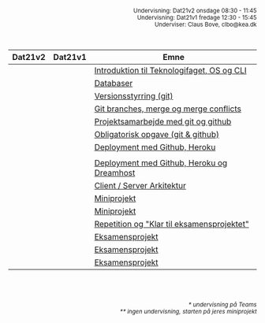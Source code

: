 <script src="https://code.jquery.com/jquery-3.2.1.min.js"></script>
<script src="script.js"></script>

<div style="text-align:right"><small>
Undervisning: Dat21v2 onsdage 08:30 - 11:45 <br>    
Undervisning: Dat21v1 fredage 12:30 - 15:45 <br>    
Underviser: Claus Bove, clbo@kea.dk <br>
<br><br>
</small>  
</div>

| Dat21v2 | Dat21v1 | Emne | 
|:---|:---| --- |
||| [Introduktion til Teknologifaget, OS og CLI ](1.md)|
||| [Databaser](2.md)|
||| [Versionsstyrring (git)](3.md)|
||| [Git branches, merge og merge conflicts](4.md)|
||| [Projektsamarbejde med git og github](5.md)|
||| [Obligatorisk opgave (git & github)](6.md)|
||| [Deployment med Github, Heroku ](7.md)|
||| | 
||| [Deployment med Github, Heroku og Dreamhost](8.md)|
||| [Client / Server Arkitektur](10.md) |
||| [Miniprojekt](11.md)|
||| [Miniprojekt](12.md)|
||| [Repetition og "Klar til eksamensprojektet"](13.md)|
||| [Eksamensprojekt](14.md)|
||| [Eksamensprojekt](15.md)|
||| [Eksamensprojekt](16.md)|

<br><br>
<div style='text-align:right'><i><small>* undervisning på Teams</small></i></div>
<div style='text-align:right'><i><small>** ingen undervisning, starten på jeres miniprojekt</small></i></div>

<script>  
var dates = [
	{dat21v2: '25/08', dat21v1: '27/08'},
	{dat21v2: '01/09', dat21v1:'03/09' },
	{dat21v2: '08/09*', dat21v1:'10/09' },
	{dat21v2: '15/09', dat21v1:'17/09' 	},
	{dat21v2: '22/09*', dat21v1:'24/09'},
	{dat21v2: '29/09', dat21v1:'01/10'  },
	{dat21v2: '06/10*', dat21v1:'08/10'  },
	{dat21v2: '13/10', dat21v1:'15/10' },

	{dat21v2:'20/10*', dat21v1:'22/10' },

	{dat21v2:'27/10', dat21v1:'29/10'},
	{dat21v2:'03/11**', dat21v1:'05/11'},
	{dat21v2:'10/11', dat21v1:'12/11'},
	{dat21v2:'17/11*', dat21v1:'19/11'},
	{dat21v2:'24/11', dat21v1:'26/11'},
	{dat21v2:'01/12*', dat21v1:'03/12' },
	{dat21v2:'08/12', dat21v1:'10/12'},

]
var table = document.getElementsByTagName("table");  
var tbody = document.getElementsByTagName("tbody")
var rows = document.getElementsByTagName("tr");  
for(i = 1; i < rows.length; i++){  
  var tds = rows[i].getElementsByTagName("td"); 
  tds[0].innerHTML= dates[i-1].dat21v2; 
  tds[1].innerHTML= dates[i-1].dat21v1;
}
/*
var section = document.getElementById('downloads');
console.log(section)
var ar = section.getElementsByTagName("a");

for (i = 0; i < ar.length; ++i)
   ar[i].style.display = "none";
*/

</script>

